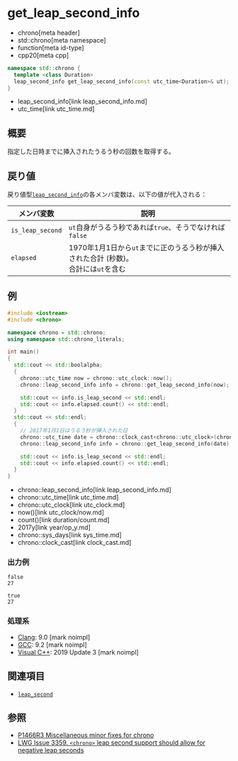 # get_leap_second_info
* chrono[meta header]
* std::chrono[meta namespace]
* function[meta id-type]
* cpp20[meta cpp]

```cpp
namespace std::chrono {
  template <class Duration>
  leap_second_info get_leap_second_info(const utc_time<Duration>& ut);
}
```
* leap_second_info[link leap_second_info.md]
* utc_time[link utc_time.md]

## 概要
指定した日時までに挿入されたうるう秒の回数を取得する。


## 戻り値
戻り値型[`leap_second_info`](leap_second_info.md)の各メンバ変数は、以下の値が代入される：

| メンバ変数 | 説明 |
|------------|------|
| `is_leap_second` | `ut`自身がうるう秒であれば`true`、そうでなければ`false` |
| `elapsed`        | 1970年1月1日から`ut`までに正のうるう秒が挿入された合計 (秒数)。<br/> 合計には`ut`を含む |


## 例
```cpp example
#include <iostream>
#include <chrono>

namespace chrono = std::chrono;
using namespace std::chrono_literals;

int main()
{
  std::cout << std::boolalpha;
  {
    chrono::utc_time now = chrono::utc_clock::now();
    chrono::leap_second_info info = chrono::get_leap_second_info(now);

    std::cout << info.is_leap_second << std::endl;
    std::cout << info.elapsed.count() << std::endl;
  }
  std::cout << std::endl;
  {
    // 2017年1月1日はうるう秒が挿入された日
    chrono::utc_time date = chrono::clock_cast<chrono::utc_clock>(chrono::sys_days{2017y/1/1});
    chrono::leap_second_info info = chrono::get_leap_second_info(date);

    std::cout << info.is_leap_second << std::endl;
    std::cout << info.elapsed.count() << std::endl;
  }
}
```
* chrono::leap_second_info[link leap_second_info.md]
* chrono::utc_time[link utc_time.md]
* chrono::utc_clock[link utc_clock.md]
* now()[link utc_clock/now.md]
* count()[link duration/count.md]
* 2017y[link year/op_y.md]
* chrono::sys_days[link sys_time.md]
* chrono::clock_cast[link clock_cast.md]

### 出力例
```
false
27

true
27
```

### 処理系
- [Clang](/implementation.md#clang): 9.0 [mark noimpl]
- [GCC](/implementation.md#gcc): 9.2 [mark noimpl]
- [Visual C++](/implementation.md#visual_cpp): 2019 Update 3 [mark noimpl]


## 関連項目
- [`leap_second`](leap_second.md)


## 参照
- [P1466R3 Miscellaneous minor fixes for chrono](http://www.open-std.org/jtc1/sc22/wg21/docs/papers/2019/p1466r3.html)
- [LWG Issue 3359. `<chrono>` leap second support should allow for negative leap seconds](http://www.open-std.org/jtc1/sc22/wg21/docs/papers/2020/p2117r0.html#3359)
